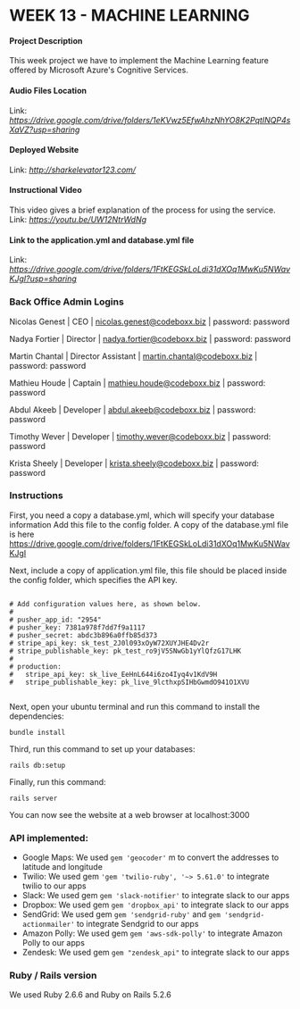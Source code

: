 # WEEK 13 - MACHINE LEARNING 

#### Project Description
This week project we have to implement the Machine Learning feature offered by Microsoft Azure's Cognitive Services. 

#### Audio Files Location
Link: <em>https://drive.google.com/drive/folders/1eKVwz5EfwAhzNhYO8K2PqtINQP4sXaVZ?usp=sharing</em>

#### Deployed Website
Link: <em>http://sharkelevator123.com/</em>


#### Instructional Video
This video gives a brief explanation of the process for using the service.
Link: <em>https://youtu.be/UW12NtrWdNg</em>


#### Link to the application.yml and database.yml file
Link: <em>https://drive.google.com/drive/folders/1FtKEGSkLoLdi31dXOq1MwKu5NWavKJgI?usp=sharing </em>



### Back Office Admin Logins
Nicolas Genest | CEO | nicolas.genest@codeboxx.biz | password: password

Nadya Fortier | Director | nadya.fortier@codeboxx.biz | password: password

Martin Chantal | Director Assistant | martin.chantal@codeboxx.biz | password: password

Mathieu Houde | Captain | mathieu.houde@codeboxx.biz | password: password

Abdul Akeeb | Developer | abdul.akeeb@codeboxx.biz | password: password

Timothy Wever | Developer | timothy.wever@codeboxx.biz | password: password

Krista Sheely | Developer | krista.sheely@codeboxx.biz | password: password 

### Instructions

First, you need a copy a database.yml, which will specify your database information Add this file to the config folder. A copy of the database.yml file is here https://drive.google.com/drive/folders/1FtKEGSkLoLdi31dXOq1MwKu5NWavKJgI

Next, include a copy of application.yml file, this file should be placed inside the config folder, which specifies the API key.

```

# Add configuration values here, as shown below.
#
# pusher_app_id: "2954"
# pusher_key: 7381a978f7dd7f9a1117
# pusher_secret: abdc3b896a0ffb85d373
# stripe_api_key: sk_test_2J0l093xOyW72XUYJHE4Dv2r
# stripe_publishable_key: pk_test_ro9jV5SNwGb1yYlQfzG17LHK
#
# production:
#   stripe_api_key: sk_live_EeHnL644i6zo4Iyq4v1KdV9H
#   stripe_publishable_key: pk_live_9lcthxpSIHbGwmdO941O1XVU


```



Next, open your ubuntu terminal and run this command to install the dependencies:

```bundle install```

Third, run this command to set up your databases:

```rails db:setup```

Finally, run this command:

```rails server ```

You can now see the website at a web browser at localhost:3000


### API implemented:

- Google Maps: We used ``` gem 'geocoder' ``` m to convert the addresses to latitude and longitude
- Twilio: We used gem ``` 'gem 'twilio-ruby', '~> 5.61.0' ``` to integrate twilio to our apps
- Slack: We used gem ``` gem 'slack-notifier' ``` to integrate slack to our apps
- Dropbox: We used gem ``` gem 'dropbox_api' ``` to integrate slack to our apps
- SendGrid: We used gem ``` gem 'sendgrid-ruby' ``` and ``` gem 'sendgrid-actionmailer' ```  to integrate Sendgrid to our apps
- Amazon Polly: We used gem ``` gem 'aws-sdk-polly' ``` to integrate Amazon Polly to our apps
- Zendesk: We used gem ``` gem "zendesk_api" ``` to integrate slack to our apps


### Ruby / Rails version
We used Ruby 2.6.6 and Ruby on Rails 5.2.6
